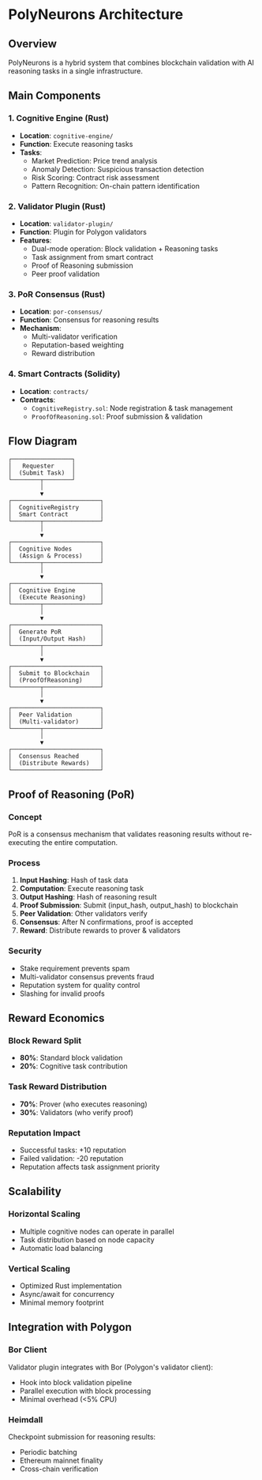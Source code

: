# PolyNeurons Architecture

## Overview

PolyNeurons is a hybrid system that combines blockchain validation with AI reasoning tasks in a single infrastructure.

## Main Components

### 1. Cognitive Engine (Rust)
- **Location**: `cognitive-engine/`
- **Function**: Execute reasoning tasks
- **Tasks**:
  - Market Prediction: Price trend analysis
  - Anomaly Detection: Suspicious transaction detection
  - Risk Scoring: Contract risk assessment
  - Pattern Recognition: On-chain pattern identification

### 2. Validator Plugin (Rust)
- **Location**: `validator-plugin/`
- **Function**: Plugin for Polygon validators
- **Features**:
  - Dual-mode operation: Block validation + Reasoning tasks
  - Task assignment from smart contract
  - Proof of Reasoning submission
  - Peer proof validation

### 3. PoR Consensus (Rust)
- **Location**: `por-consensus/`
- **Function**: Consensus for reasoning results
- **Mechanism**:
  - Multi-validator verification
  - Reputation-based weighting
  - Reward distribution

### 4. Smart Contracts (Solidity)
- **Location**: `contracts/`
- **Contracts**:
  - `CognitiveRegistry.sol`: Node registration & task management
  - `ProofOfReasoning.sol`: Proof submission & validation

## Flow Diagram

```
┌─────────────────┐
│   Requester     │
│  (Submit Task)  │
└────────┬────────┘
         │
         ▼
┌─────────────────────────┐
│  CognitiveRegistry      │
│  Smart Contract         │
└────────┬────────────────┘
         │
         ▼
┌─────────────────────────┐
│  Cognitive Nodes        │
│  (Assign & Process)     │
└────────┬────────────────┘
         │
         ▼
┌─────────────────────────┐
│  Cognitive Engine       │
│  (Execute Reasoning)    │
└────────┬────────────────┘
         │
         ▼
┌─────────────────────────┐
│  Generate PoR           │
│  (Input/Output Hash)    │
└────────┬────────────────┘
         │
         ▼
┌─────────────────────────┐
│  Submit to Blockchain   │
│  (ProofOfReasoning)     │
└────────┬────────────────┘
         │
         ▼
┌─────────────────────────┐
│  Peer Validation        │
│  (Multi-validator)      │
└────────┬────────────────┘
         │
         ▼
┌─────────────────────────┐
│  Consensus Reached      │
│  (Distribute Rewards)   │
└─────────────────────────┘
```

## Proof of Reasoning (PoR)

### Concept
PoR is a consensus mechanism that validates reasoning results without re-executing the entire computation.

### Process
1. **Input Hashing**: Hash of task data
2. **Computation**: Execute reasoning task
3. **Output Hashing**: Hash of reasoning result
4. **Proof Submission**: Submit (input_hash, output_hash) to blockchain
5. **Peer Validation**: Other validators verify
6. **Consensus**: After N confirmations, proof is accepted
7. **Reward**: Distribute rewards to prover & validators

### Security
- Stake requirement prevents spam
- Multi-validator consensus prevents fraud
- Reputation system for quality control
- Slashing for invalid proofs

## Reward Economics

### Block Reward Split
- **80%**: Standard block validation
- **20%**: Cognitive task contribution

### Task Reward Distribution
- **70%**: Prover (who executes reasoning)
- **30%**: Validators (who verify proof)

### Reputation Impact
- Successful tasks: +10 reputation
- Failed validation: -20 reputation
- Reputation affects task assignment priority

## Scalability

### Horizontal Scaling
- Multiple cognitive nodes can operate in parallel
- Task distribution based on node capacity
- Automatic load balancing

### Vertical Scaling
- Optimized Rust implementation
- Async/await for concurrency
- Minimal memory footprint

## Integration with Polygon

### Bor Client
Validator plugin integrates with Bor (Polygon's validator client):
- Hook into block validation pipeline
- Parallel execution with block processing
- Minimal overhead (<5% CPU)

### Heimdall
Checkpoint submission for reasoning results:
- Periodic batching
- Ethereum mainnet finality
- Cross-chain verification
